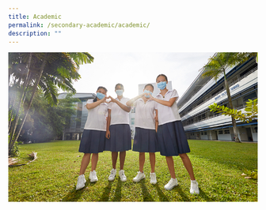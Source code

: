 ```yaml
---
title: Academic
permalink: /secondary-academic/academic/
description: ""
---
```


![](/images/Others/Splash/pic-academic.jpg)